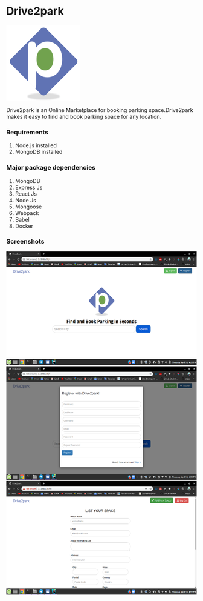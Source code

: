 # Drive2park

<img src="https://github.com/prashantpaddune/Drive2park/raw/master/public/assets/images/drive2park.png" height="200"/>
 
Drive2park is an Online Marketplace for booking parking space.Drive2park makes it easy to find
and book parking space for any location.

### Requirements

1. Node.js installed
2. MongoDB installed

### Major package dependencies

1. MongoDB 
2. Express Js
3. React Js
4. Node Js
5. Mongoose 
6. Webpack
7. Babel
8. Docker

### Screenshots

<img src="https://github.com/prashantpaddune/Drive2park/raw/master/screenshots/Screenshot%20from%202020-04-16%2016-51-41.png" height="300"/>
<br>
<img src="https://github.com/prashantpaddune/Drive2park/raw/master/screenshots/Screenshot%20from%202020-04-16%2016-51-34.png" height="300"/>
<br>
<img src="https://github.com/prashantpaddune/Drive2park/raw/master/screenshots/Screenshot%20from%202020-04-16%2016-52-59.png" height="300"/>
